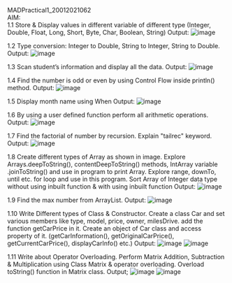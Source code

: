 MADPractical1_20012021062    
AIM:  
1.1 Store & Display values in different variable of different type (Integer, Double, Float, Long, Short, Byte, Char, Boolean, String)
Output:
![image](https://user-images.githubusercontent.com/90622704/187258983-f5e75490-6317-4f56-8ae3-ab160ff303fa.jpeg)

1.2 Type conversion: Integer to Double, String to Integer, String to Double.
Output:
![image](https://user-images.githubusercontent.com/90622704/187259087-28e8ab04-f19f-4d63-972b-c7f97e52fd39.jpeg)

1.3 Scan student’s information and display all the data.
Output:
![image](https://user-images.githubusercontent.com/90622704/187259623-8d02b23a-1be5-42ba-b9d1-a20339910a5d.jpeg)

1.4 Find the number is odd or even by using Control Flow inside println() method.
Output:
![image](https://user-images.githubusercontent.com/90622704/187259689-b7dd7a87-8f4f-405f-bb93-e7f75843f6eb.jpeg)

1.5 Display month name using When
Output:
![image](https://user-images.githubusercontent.com/90622704/187259735-eb4fc991-9e80-435d-9510-cd987f671821.jpeg)

1.6 By using a user defined function perform all arithmetic operations.
Output:
![image](https://user-images.githubusercontent.com/90622704/187259787-92a75aab-2e3e-42de-8bf6-53048fd5c6e0.jpeg)

1.7 Find the factorial of number by recursion. Explain "tailrec" keyword.
Output:
![image](https://user-images.githubusercontent.com/90622704/187259853-c28868d0-e73b-4d95-9a99-3ecd4dccb86c.jpeg)

1.8 Create different types of Array as shown in image. Explore Arrays.deepToString(), contentDeepToString() methods, IntArray variable .joinToString()  and use in program to print Array. Explore range, downTo, until etc. for loop and use in this program. Sort Array of Integer data type without using inbuilt function & with using inbuilt function
Output:
![image](https://user-images.githubusercontent.com/90622704/187260464-13e39c08-d13a-4b77-86c4-32ed43617168.jpeg)

1.9 Find the max number from ArrayList.
Output:
![image](https://user-images.githubusercontent.com/90622704/187260517-e44039ce-0078-43cb-87ac-89ba2debc264.jpeg)

1.10 Write Different types of Class & Constructor. Create a class Car and set various members like type, model, price, owner, milesDrive. add the function getCarPrice in it. Create an object of Car class and access property of it. (getCarInformation(), getOriginalCarPrice(), getCurrentCarPrice(), displayCarInfo() etc.)
Output:
![image](https://user-images.githubusercontent.com/90622704/187261086-26ad4315-f098-48fe-96f1-cc05e89bdd80.jpeg)
![image](https://user-images.githubusercontent.com/90622704/187261178-ff9aa77d-2198-4d38-ac48-87fb13dd6b11.jpeg)

1.11 Write about Operator Overloading. Perform Matrix Addition, Subtraction & Multiplication using Class Matrix & operator overloading. Overload toString() function in Matrix class.
Output;
![image](https://user-images.githubusercontent.com/90622704/187261363-c7124fc3-a805-4c19-b6fb-2960c10375e7.jpeg)
![image](https://user-images.githubusercontent.com/90622704/187261801-3c84229b-28a3-4669-afc5-bce423d668a5.jpeg)

